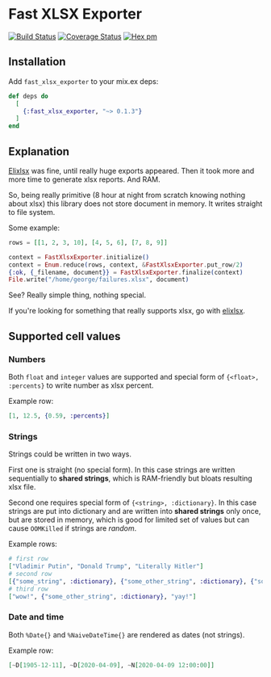 # Fast XLSX Exporter
[![Build Status](https://travis-ci.org/ivalentinee/fast_xlsx_exporter.svg?branch=master)](https://travis-ci.org/ivalentinee/fast_xlsx_exporter)
[![Coverage Status](https://coveralls.io/repos/github/ivalentinee/fast_xlsx_exporter/badge.svg?branch=master)](https://coveralls.io/github/ivalentinee/fast_xlsx_exporter?branch=master)
[![Hex pm](https://img.shields.io/hexpm/v/fast_xlsx_exporter.svg)](https://hex.pm/packages/fast_xlsx_exporter)

## Installation

Add `fast_xlsx_exporter` to your mix.ex deps:

```elixir
def deps do
  [
    {:fast_xlsx_exporter, "~> 0.1.3"}
  ]
end
```

## Explanation
[Elixlsx](https://github.com/xou/elixlsx) was fine, until really huge exports appeared. Then it took more and more time to generate xlsx reports. And RAM.

So, being really primitive (8 hour at night from scratch knowing nothing about xlsx) this library does not store document in memory. It writes straight to file system.

Some example:
```elixir
rows = [[1, 2, 3, 10], [4, 5, 6], [7, 8, 9]]

context = FastXlsxExporter.initialize()
context = Enum.reduce(rows, context, &FastXlsxExporter.put_row/2)
{:ok, {_filename, document}} = FastXlsxExporter.finalize(context)
File.write("/home/george/failures.xlsx", document)
```

See? Really simple thing, nothing special.

If you're looking for something that really supports xlsx, go with [elixlsx](https://github.com/xou/elixlsx).

## Supported cell values

### Numbers
Both `float` and `integer` values are supported and special form of `{<float>, :percents}` to write number as xlsx percent.

Example row:
```elixir
[1, 12.5, {0.59, :percents}]
```

### Strings
Strings could be written in two ways.

First one is straight (no special form). In this case strings are written sequentially to **shared strings**, which is RAM-friendly but bloats resulting xlsx file.

Second one requires special form of `{<string>, :dictionary}`. In this case strings are put into dictionary and are written into **shared strings** only once, but are stored in memory, which is good for limited set of values but can cause `OOMKilled` if strings are *random*.

Example rows:
```elixir
# first row
["Vladimir Putin", "Donald Trump", "Literally Hitler"]
# second row
[{"some_string", :dictionary}, {"some_other_string", :dictionary}, {"some_string", :dictionary}]
# third row
["wow!", {"some_other_string", :dictionary}, "yay!"]
```

### Date and time
Both `%Date{}` and `%NaiveDateTime{}` are rendered as dates (not strings).

Example row:
```elixir
[~D[1905-12-11], ~D[2020-04-09], ~N[2020-04-09 12:00:00]]
```
